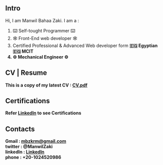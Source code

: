 ## Intro
Hi,
I am Manwil Bahaa Zaki. I am a :
<ol>
  <li>  ⌨️ Self-tought Programmer ⌨️  </li>
  <li>  🕸 Front-End web developer 🕸 </li>
  <li>  Certified Professional & Advanced Web developer form <b>🇪🇬 Egyptian 🇪🇬 MCIT<b></li>
  <li>⚙ Mechanical Engineer ⚙</li>
</ol>

## CV | Resume
This is a copy of my latest CV : [CV.pdf](https://github.com/ManwilBahaa/ManwilBahaa/files/9460057/CV.pdf)

## Certifications
Refer [LinkedIn](https://www.linkedin.com/in/manwil-bahaa-zaki-kouzman-519701202) to see Certifications

## Contacts
Gmail : mbzkrm@gmail.com <br/>
twitter : @ManwilZaki<br/>
linkedIn : [LinkedIn](https://www.linkedin.com/in/manwil-bahaa-zaki-kouzman-519701202)<br/>
phone : +20-1024520986
